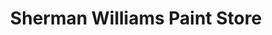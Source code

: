---
title: "Sherman Williams Paint Store"
url: /dekalb/sherman-williams-paint-store/
shop: Farben
---